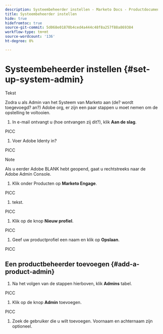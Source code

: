 ```yaml
---
description: Systeembeheerder instellen - Marketo Docs - Productdocumentatie
title: Systeembeheerder instellen
hide: true
hidefromtoc: true
source-git-commit: 5d068e01870b4ced4a444c48f8a257f88a869384
workflow-type: tm+mt
source-wordcount: '136'
ht-degree: 0%

---
```


# Systeembeheerder instellen {#set-up-system-admin}

Tekst

Zodra u als Admin van het Systeem van Marketo aan (de? wordt toegevoegd? an?) Adobe org, er zijn een paar stappen u moet nemen om de opstelling te voltooien.

1. In e-mail ontvangt u (hoe ontvangen zij dit?), klik **Aan de slag**.

PICC

1. Voer Adobe Identy in?

PICC

>[!NOTE]
>
>Als u eerder Adobe BLANK hebt geopend, gaat u rechtstreeks naar de Adobe Admin Console.

1. Klik onder Producten op **Marketo Engage**.

PICC

1. tekst.

PICC

1. Klik op de knop **Nieuw profiel**.

PICC

1. Geef uw productprofiel een naam en klik op **Opslaan**.

PICC

## Een productbeheerder toevoegen {#add-a-product-admin}

1. Na het volgen van de stappen hierboven, klik **Admins** tabel.

PICC

1. Klik op de knop **Admin** toevoegen.

PICC

1. Zoek de gebruiker die u wilt toevoegen. Voornaam en achternaam zijn optioneel.